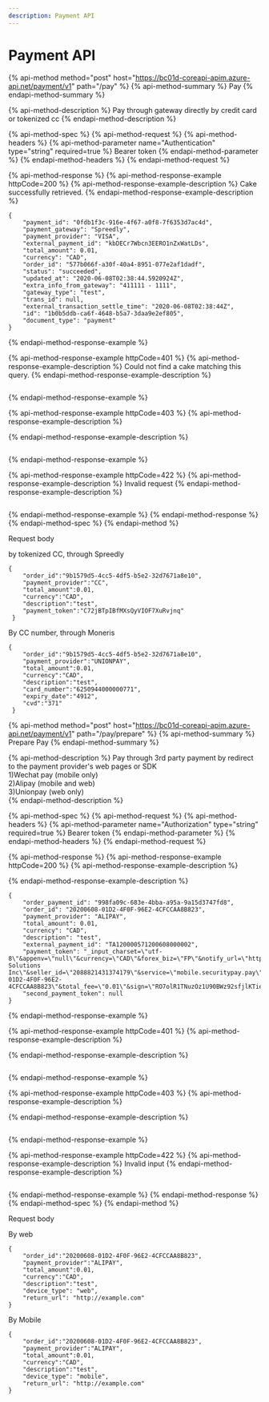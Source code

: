 ```yaml
---
description: Payment API
---
```


# Payment API

{% api-method method="post" host="https://bc01d-coreapi-apim.azure-api.net/payment/v1" path="/pay" %}
{% api-method-summary %}
Pay 
{% endapi-method-summary %}

{% api-method-description %}
Pay through gateway directly by credit card or tokenized cc
{% endapi-method-description %}

{% api-method-spec %}
{% api-method-request %}
{% api-method-headers %}
{% api-method-parameter name="Authentication" type="string" required=true %}
Bearer token
{% endapi-method-parameter %}
{% endapi-method-headers %}
{% endapi-method-request %}

{% api-method-response %}
{% api-method-response-example httpCode=200 %}
{% api-method-response-example-description %}
Cake successfully retrieved.
{% endapi-method-response-example-description %}

```
{
    "payment_id": "0fdb1f3c-916e-4f67-a0f8-7f6353d7ac4d",
    "payment_gateway": "Spreedly",
    "payment_provider": "VISA",
    "external_payment_id": "kbDECr7Wbcn3EERO1nZxWatLDs",
    "total_amount": 0.01,
    "currency": "CAD",
    "order_id": "577b066f-a30f-40a4-8951-077e2af1dadf",
    "status": "succeeded",
    "updated_at": "2020-06-08T02:38:44.5920924Z",
    "extra_info_from_gateway": "411111 - 1111",
    "gateway_type": "test",
    "trans_id": null,
    "external_transaction_settle_time": "2020-06-08T02:38:44Z",
    "id": "1b0b5ddb-ca6f-4648-b5a7-3daa9e2ef805",
    "document_type": "payment"
}
```
{% endapi-method-response-example %}

{% api-method-response-example httpCode=401 %}
{% api-method-response-example-description %}
Could not find a cake matching this query.
{% endapi-method-response-example-description %}

```

```
{% endapi-method-response-example %}

{% api-method-response-example httpCode=403 %}
{% api-method-response-example-description %}

{% endapi-method-response-example-description %}

```

```
{% endapi-method-response-example %}

{% api-method-response-example httpCode=422 %}
{% api-method-response-example-description %}
Invalid request
{% endapi-method-response-example-description %}

```

```
{% endapi-method-response-example %}
{% endapi-method-response %}
{% endapi-method-spec %}
{% endapi-method %}

Request body

by tokenized CC, through Spreedly

```text
{
    "order_id":"9b1579d5-4cc5-4df5-b5e2-32d7671a8e10",
    "payment_provider":"CC",
    "total_amount":0.01,
    "currency":"CAD",
    "description":"test",
    "payment_token":"C72jBTpIBfMXsQyVIOF7XuRvjnq"
 }
```

By CC number, through Moneris

```text
{
    "order_id":"9b1579d5-4cc5-4df5-b5e2-32d7671a8e10",
    "payment_provider":"UNIONPAY",
    "total_amount":0.01,
    "currency":"CAD",
    "description":"test",
    "card_number":"6250944000000771",
    "expiry_date":"4912",
    "cvd":"371"
 }
```

{% api-method method="post" host="https://bc01d-coreapi-apim.azure-api.net/payment/v1" path="/pay/prepare" %}
{% api-method-summary %}
Prepare Pay
{% endapi-method-summary %}

{% api-method-description %}
Pay through 3rd party payment by redirect to the payment provider's web pages or SDK  
1\)Wechat pay \(mobile only\)  
2\)Alipay \(mobile and web\)  
3\)Unionpay \(web only\)  
{% endapi-method-description %}

{% api-method-spec %}
{% api-method-request %}
{% api-method-headers %}
{% api-method-parameter name="Authorization" type="string" required=true %}
Bearer token
{% endapi-method-parameter %}
{% endapi-method-headers %}
{% endapi-method-request %}

{% api-method-response %}
{% api-method-response-example httpCode=200 %}
{% api-method-response-example-description %}

{% endapi-method-response-example-description %}

```
{
    "order_payment_id": "998fa09c-683e-4bba-a95a-9a15d3747fd8",
    "order_id": "20200608-01D2-4F0F-96E2-4CFCCAA8B823",
    "payment_provider": "ALIPAY",
    "total_amount": 0.01,
    "currency": "CAD",
    "description": "test",
    "external_payment_id": "TA120000571200608000002",
    "payment_token": "_input_charset=\"utf-8\"&appenv=\"null\"&currency=\"CAD\"&forex_biz=\"FP\"&notify_url=\"https://pbs.snappay.ca/api/alipay/notice/\"&out_trade_no=\"TA120000571200608000002\"&partner=\"2088821431374179\"&payment_type=\"1\"&product_code=\"NEW_WAP_OVERSEAS_SELLER\"&refer_url=\"http://example.com\"&secondary_merchant_id=\"902000057124\"&secondary_merchant_industry=\"7299\"&secondary_merchant_name=\"Beeshop Solutions Inc\"&seller_id=\"2088821431374179\"&service=\"mobile.securitypay.pay\"&subject=\"order:20200608-01D2-4F0F-96E2-4CFCCAA8B823\"&total_fee=\"0.01\"&sign=\"RO7olR1TNuzOz1U90BWz92sfjlKTieHtXG9gjzSCkVn7I7fACcBhEwCMiBX4rGekALb0A%2FXgjDf5qDLSQKDVz7ztgX4taRXgrSOMnzfjeGTWDojgu8dnNgfeF45HOKsjKPLs6F4T5NYdUc7aRWHo7Sn%2BjQyQucM6EYZVrdWxkEM%3D\"&sign_type=\"RSA\"",
    "second_payment_token": null
}
```
{% endapi-method-response-example %}

{% api-method-response-example httpCode=401 %}
{% api-method-response-example-description %}

{% endapi-method-response-example-description %}

```

```
{% endapi-method-response-example %}

{% api-method-response-example httpCode=403 %}
{% api-method-response-example-description %}

{% endapi-method-response-example-description %}

```

```
{% endapi-method-response-example %}

{% api-method-response-example httpCode=422 %}
{% api-method-response-example-description %}
Invalid input
{% endapi-method-response-example-description %}

```

```
{% endapi-method-response-example %}
{% endapi-method-response %}
{% endapi-method-spec %}
{% endapi-method %}

Request body

By web

```text
{
	"order_id":"20200608-01D2-4F0F-96E2-4CFCCAA8B823",
    "payment_provider":"ALIPAY",
    "total_amount":0.01,
    "currency":"CAD",
    "description":"test",
    "device_type": "web",
    "return_url": "http://example.com"
}
```

By Mobile

```text
{
	"order_id":"20200608-01D2-4F0F-96E2-4CFCCAA8B823",
    "payment_provider":"ALIPAY",
    "total_amount":0.01,
    "currency":"CAD",
    "description":"test",
    "device_type": "mobile",
    "return_url": "http://example.com"
}
```

